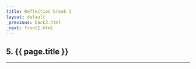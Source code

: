 ```yaml
---
title: Reflection break 1
layout: default
_previous: back3.html
_next: front1.html
---
```


## 5. {{ page.title }}

---
